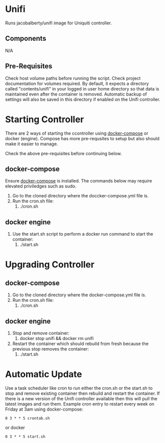 # Unifi #
Runs jacobalberty/unifi image for Uniquiti controller.

## Components ##
N/A

## Pre-Requisites ##
Check host volume paths before running the script.
Check project documentation for volumes required. By default, it expects a directory called "contents/unifi" in your logged in user home directory so that data is maintained even after the container is removed. Automatic backup of settings will also be saved in this directory if enabled on the Unifi controller.

# Starting Controller #
There are 2 ways of starting the ccontroller using [docker-compose](https://docs.docker.com/compose) or docker (engine). Compose has more pre-requsites to setup but also should make it easier to manage.

Check the above pre-requisites before continuing below.

## docker-compose ##
Ensure [docker-compose](https://docs.docker.com/compose/install/) is installed. The commands below may require elevated priviledges such as sudo.

1. Go to the cloned directory where the doccker-compose.yml file is.
2. Run the cron.sh file:
   1. ./cron.sh


## docker engine ##
1. Use the start.sh script to perform a docker run command to start the container:
   1. ./start.sh

# Upgrading Controller #
## docker-compose ##
1. Go to the cloned directory where the docker-compose.yml file is.
2. Run the cron.sh file:
   1. ./cron.sh

## docker engine ##
1. Stop and remove container:
   1. docker stop unifi && docker rm unifi
3. Restart the container which should rebuild from fresh because the previous stop removes the container:
   1. ./start.sh

# Automatic Update #
Use a task scheduler like cron to run either the cron.sh or the start.sh to stop and remove existing container then rebuild and restart the container. If there is a new version of the Unifi controller available then this will pull the latest images and run them. Example cron entry to restart every week on Friday at 3am using docker-compose:
```
0 3 * * 5 crontab.sh
```
or docker
```
0 3 * * 5 start.sh
```
